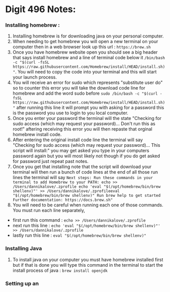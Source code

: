 # Digit 496 Notes:


### Installing homebrew :


1.  Installing homebrew is for downloading java on your personal computer.
2.  When needing to get homebrew you will open a new terminal on your computer then in a web browser look up this url : `https://brew.sh`
3. Once you have homebrew website open you should see a big header that says install homebrew and a line of terminal code below it `/bin/bash -c "$(curl -fsSL https://raw.githubusercontent.com/Homebrew/install/HEAD/install.sh)"`. You will need to copy the code into your terminal and this will start your launch process.
4. You will receive an error for sudo which represents "substitute user do" so to counter this error you will take the download code line for homebrew and add the word sudo before `sudo /bin/bash -c "$(curl -fsSL https://raw.githubusercontent.com/Homebrew/install/HEAD/install.sh)"` after running this line it will prompt you with asking for a password this is the password you use to login to you local computer.
5. Once you enter your password the terminal will the state "Checking for sudo access (which may request your password)... Don't run this as root!" aftering receiving this error you will then repaste that orginal homebrew install code.
6. After entering the original install code line the terminal will say "Checking for sudo access (which may request your password)... This script will install:" you may get asked you type in your computers password again but you will most likely not though if you do get asked for password just repeat past notes.
7. Once you get that installing note that the script will download your terminal will then run a bunch of code lines at the end of all those run lines the terminal will say `Next steps: Run these commands in your terminal to add Homebrew to your PATH: echo >> /Users/dannikalove/.zprofile echo 'eval "$(/opt/homebrew/bin/brew shellenv)"' >> /Users/dannikalove/.zprofileeval "$(/opt/homebrew/bin/brew shellenv)" Run brew help to get started Further documentation: https://docs.brew.sh"`
8. You will need to be careful when running each one of those commands. You must run each line separately, 
* first run this command : `echo >> /Users/dannikalove/.zprofile` 
* next run this line : `echo 'eval "$(/opt/homebrew/bin/brew shellenv)"' >> /Users/dannikalove/.zprofile` 
* lastly run this line : `eval "$(/opt/homebrew/bin/brew shellenv)"`


### Installing Java
1. To install java on your computer you must have homebrew installed first but if that is done you will type this command in the terminal to start the install process of java : `brew install openjdk`


### Setting up an 